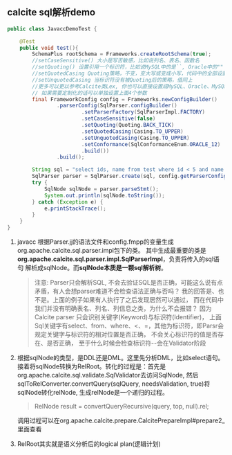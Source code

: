 ## calcite sql解析demo

```java
public class JavaccDemoTest {

    @Test
    public void test(){
        SchemaPlus rootSchema = Frameworks.createRootSchema(true);
        //setCaseSensitive() 大小是写否敏感，比如说列名、表名、函数名
        //setQuoting() 设置引用一个标识符，比如说MySQL中的是``, Oracle中的""
        //setQuotedCasing Quoting策略，不变，变大写或变成小写，代码中的全部设置成变大写
        //setUnquotedCasing 当标识符没有被Quoting后的策略，值同上
        //更多可以更以参考Calcite类Lex, 你也可以直接设置成MySQL、Oracle、MySQL_ANSI语法，
        // 如果需要定制化的话可以单独设置上面4个参数
        final FrameworkConfig config = Frameworks.newConfigBuilder()
                .parserConfig(SqlParser.configBuilder()
                        .setParserFactory(SqlParserImpl.FACTORY)
                        .setCaseSensitive(false)
                        .setQuoting(Quoting.BACK_TICK)
                        .setQuotedCasing(Casing.TO_UPPER)
                        .setUnquotedCasing(Casing.TO_UPPER)
                        .setConformance(SqlConformanceEnum.ORACLE_12)
                        .build())
                .build();

        String sql = "select ids, name from test where id < 5 and name = 'zhang'";
        SqlParser parser = SqlParser.create(sql, config.getParserConfig());
        try {
            SqlNode sqlNode = parser.parseStmt();
            System.out.println(sqlNode.toString());
        } catch (Exception e) {
            e.printStackTrace();
        }
    }
}
```
1. javacc 根据Parser.jj的语法文件和config.fmpp的变量生成org.apache.calcite.sql.parser.impl包下的类。
    其中生成最重要的类是**org.apache.calcite.sql.parser.impl.SqlParserImpl**，负责将传入的sql语句
    解析成sqlNode。而**sqlNode本质是一颗sql解析树**。
    
    >注意: Parser只会解析SQL, 不会去验证SQL是否正确，可能这么说有点矛盾，有人会想parser难道不会检查语法正确与否吗？
    我的回答是、也不是。上面的例子如果有人执行了之后发现居然可以通过，
    而在代码中我们并没有明确表名、列名、列信息之类，为什么不会报错？
    因为 Calcite parser 只会识别关键字(Keyword)与标识符(Identifier)， 
    上面Sql关键字有select、from、where、<、=，其他为标识符，即Parsr会规定关键字与标识符的相对位置是否正确，
    不会关心标识符的值是否存在、是否正确， 至于什么时候会检查标识符--会在Validator阶段
    
2. 根据sqlNode的类型，是DDL还是DML。这里先分析DML，比如select语句。
    接着将sqlNode转换为RelRoot。转化的过程是：首先是org.apache.calcite.sql.validate.SqlValidator去访问SqlNode,
    然后sqlToRelConverter.convertQuery(sqlQuery, needsValidation, true)将sqlNode转化relNode,
    生成relNode是一个递归的过程。
    > RelNode result = convertQueryRecursive(query, top, null).rel;
    
    调用过程可以在org.apache.calcite.prepare.CalcitePrepareImpl#prepare2_里面查看
     
3. RelRoot其实就是语义分析后的logical plan(逻辑计划)